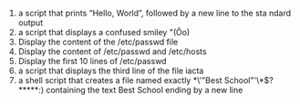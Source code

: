 1. a script that prints “Hello, World”, followed by a new line to the sta
ndard output                                                                                                                                             
2. a script that displays a confused smiley "(Ôo)                                                                                                        
3. Display the content of the /etc/passwd file                                                                                                           
4. Display the content of /etc/passwd and /etc/hosts                                                                                                     
5. Display the first 10 lines of /etc/passwd                                                                                                             
6.  a script that displays the third line of the file iacta                                                                                              
7. a shell script that creates a file named exactly \*\\'"Best School"\'\\*$\?\*\*\*\*\*:) containing the text Best School ending by a new line
